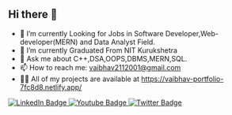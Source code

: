 ## Hi there 👋

- 🔭 I’m currently Looking for Jobs in Software Developer,Web-developer(MERN) and Data Analyst Field.
- 🌱 I’m currently Graduated From NIT Kurukshetra
- 💬 Ask me about C++,DSA,OOPS,DBMS,MERN,SQL.
- 📫 How to reach me: vaibhav2112001@gmail.com
- 👨‍💻 All of my projects are available at https://vaibhav-portfolio-7fc8d8.netlify.app/

<div id="badges">
  <a href="your-linkedin-URL">
    <img src="https://img.shields.io/badge/LinkedIn-blue?style=for-the-badge&logo=linkedin&logoColor=white" alt="LinkedIn Badge"/>
  </a>
  <a href="your-youtube-URL">
    <img src="https://img.shields.io/badge/YouTube-red?style=for-the-badge&logo=youtube&logoColor=white" alt="Youtube Badge"/>
  </a>
  <a href="your-twitter-URL">
    <img src="https://img.shields.io/badge/Twitter-blue?style=for-the-badge&logo=twitter&logoColor=white" alt="Twitter Badge"/>
  </a>
</div>
